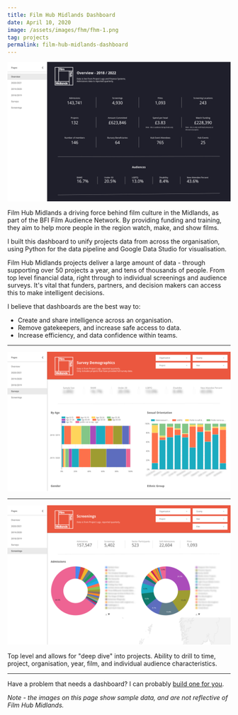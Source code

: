 ```yaml
---
title: Film Hub Midlands Dashboard
date: April 10, 2020
image: /assets/images/fhm/fhm-1.png
tag: projects
permalink: film-hub-midlands-dashboard
---
```


![image](/assets/images/fhm/fhm-1.png)

Film Hub Midlands a driving force behind film culture in the Midlands, as part of the BFI Film Audience Network. By providing funding and training, they aim to help more people in the region watch, make, and show films.

I built this dashboard to unify projects data from across the organisation, using Python for the data pipeline and Google Data Studio for visualisation.

Film Hub Midlands projects deliver a large amount of data - through supporting over 50 projects a year, and tens of thousands of people. From top level financial data, right through to individual screenings and audience surveys. It's vital that funders, partners, and decision makers can access this to make intelligent decisions.

I believe that dashboards are the best way to:

- Create and share intelligence across an organisation.
- Remove gatekeepers, and increase safe access to data.
- Increase efficiency, and data confidence within teams.

---

![image](/assets/images/fhm/fhm-2.png)

---

![image](/assets/images/fhm/fhm-3.png)

Top level and allows for "deep dive" into projects. Ability to drill to time, project, organisation, year, film, and individual audience characteristics.

---

Have a problem that needs a dashboard? I can probably [build one for you](/hire).

_Note - the images on this page show sample data, and are not reflective of Film Hub Midlands._
